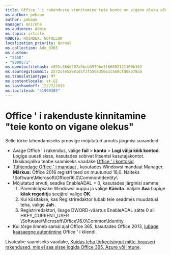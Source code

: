 ```yaml
---
title: Office ' i rakenduste kinnitamine teie konto on vigane oleku sõnum
ms.author: pebaum
author: pebaum
manager: mnirkhe
ms.audience: Admin
ms.topic: article
ROBOTS: NOINDEX, NOFOLLOW
localization_priority: Normal
ms.collection: Adm_O365
ms.custom:
- "2558"
- "9000571"
ms.openlocfilehash: e591c56dd207a5bcb3979be3f66052121100b162
ms.sourcegitcommit: 2572c4e5a981d5f3f556835061c568cfd08b78da
ms.translationtype: MT
ms.contentlocale: et-EE
ms.lasthandoff: 12/27/2019
ms.locfileid: "41969385"
---
```

# <a name="fixing-the-office-apps-your-account-is-in-a-bad-state-error"></a>Office ' i rakenduste kinnitamine "teie konto on vigane olekus"

Selle tõrke lahendamiseks proovige mõjutatud arvutis järgmisi suvandeid.

- Avage Office ' i rakendus, valige **fail** > **konto** > **Logi välja kõik kontod**. Logige uuesti sisse, kasutades sobivat litsentsi kasutajakontot. Üksikasjaliku teabe saamiseks vaadake [Office ' i kontosid](https://support.office.com/article/accounts-in-office-628ea040-f265-49de-b986-be09c3ebf8a9).
- [Tühjendage Office ' i mandaat](https://docs.microsoft.com/office/troubleshoot/error-messages/another-account-already-signed-in#step-3-clear-cached-credentials-on-the-computer) , kasutades Windowsi mandaat Manager.<br>
  **Märkus:** Office 2016 registri teed on muutunud 16,0. Näiteks \Software\Microsoft\Office\16.0\Common\Identity\
- Mõjutatud arvuti, seadke EnableADAL = 0, kasutades järgmisi samme:  
     1. Paremklõpsake Windowsi nuppu ja valige **Käivita**. Väljale **Ava** tippige **käsk regedit**ja seejärel valige **OK**.
     2. Kui küsitakse, kas Registriredaktor lubab teie seadmes muudatusi teha, valige **Jah** .
    3. Registriredaktori, lisage DWORD-väärtus EnableADAL sätte 0 all HKEY_CURRENT_USER \Software\Microsoft\Office\16.0\Common\Identity.
- Kui tõrge ilmneb samal ajal Office 365, kasutades Office 2013, [lubage kaasaegne autentimine](https://docs.microsoft.com/office365/admin/security-and-compliance/enable-modern-authentication) Office ' i kliendi.

Lisateabe saamiseks vaadake, [Kuidas teha tõrkeotsingut mitte-brauseri rakendused, mis ei saa sisse logida Office 365, Azure või Intune](https://support.office.com/article/how-to-troubleshoot-non-browser-apps-that-can-t-sign-in-to-office-365-azure-or-intune-3ba1b268-66f6-462c-b0e5-070f5c2603c1).


